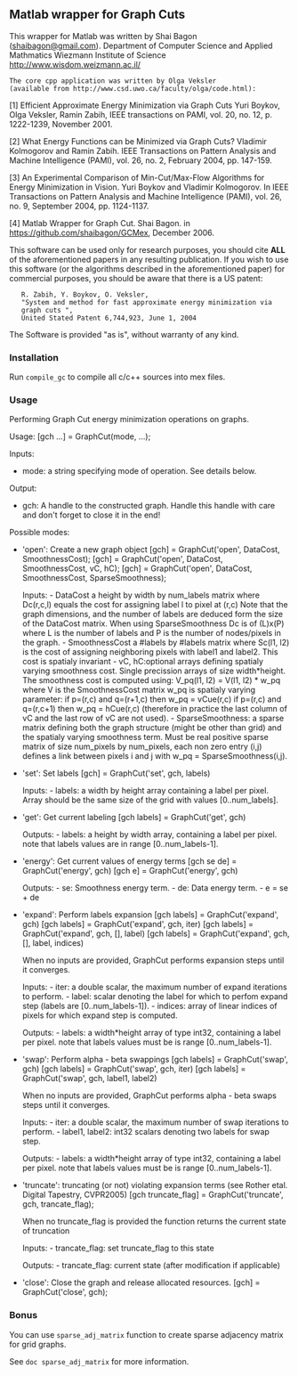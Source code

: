 ## Matlab wrapper for Graph Cuts

   This wrapper for Matlab was written by Shai Bagon (shaibagon@gmail.com).
   Department of Computer Science and Applied Mathmatics
   Wiezmann Institute of Science
   http://www.wisdom.weizmann.ac.il/

	The core cpp application was written by Olga Veksler
	(available from http://www.csd.uwo.ca/faculty/olga/code.html):

   [1] Efficient Approximate Energy Minimization via Graph Cuts
        Yuri Boykov, Olga Veksler, Ramin Zabih,
        IEEE transactions on PAMI, vol. 20, no. 12, p. 1222-1239, November
        2001.

   [2] What Energy Functions can be Minimized via Graph Cuts?
        Vladimir Kolmogorov and Ramin Zabih.
        IEEE Transactions on Pattern Analysis and Machine Intelligence
        (PAMI), vol. 26, no. 2,
        February 2004, pp. 147-159.

   [3] An Experimental Comparison of Min-Cut/Max-Flow Algorithms
        for Energy Minimization in Vision.
        Yuri Boykov and Vladimir Kolmogorov.
        In IEEE Transactions on Pattern Analysis and Machine Intelligence
        (PAMI),
        vol. 26, no. 9, September 2004, pp. 1124-1137.

   [4] Matlab Wrapper for Graph Cut.
        Shai Bagon.
        in https://github.com/shaibagon/GCMex, December 2006.

   This software can be used only for research purposes, you should cite **ALL** of
   the aforementioned papers in any resulting publication.
   If you wish to use this software (or the algorithms described in the
   aforementioned paper)
   for commercial purposes, you should be aware that there is a US patent:

       R. Zabih, Y. Boykov, O. Veksler,
       "System and method for fast approximate energy minimization via
       graph cuts ",
       United Stated Patent 6,744,923, June 1, 2004


   The Software is provided "as is", without warranty of any kind.

### Installation
   Run `compile_gc` to compile all c/c++ sources into mex files.

### Usage
   Performing Graph Cut energy minimization operations on graphs.

   Usage:
       [gch ...] = GraphCut(mode, ...);


   Inputs:
   - mode: a string specifying mode of operation. See details below.

   Output:
   - gch: A handle to the constructed graph. Handle this handle with care
          and don't forget to close it in the end!

   Possible modes:
   - 'open': Create a new graph object
           [gch] = GraphCut('open', DataCost, SmoothnessCost);
           [gch] = GraphCut('open', DataCost, SmoothnessCost, vC, hC);
           [gch] = GraphCut('open', DataCost, SmoothnessCost, SparseSmoothness);

       Inputs:
           - DataCost a height by width by num_labels matrix where
             Dc(r,c,l) equals the cost for assigning label l to pixel at (r,c)
             Note that the graph dimensions, and the number of labels are deduced
             form the size of the DataCost matrix.
             When using SparseSmoothness Dc is of (L)x(P) where L is the
             number of labels and P is the number of nodes/pixels in the
             graph.
           - SmoothnessCost a #labels by #labels matrix where Sc(l1, l2)
             is the cost of assigning neighboring pixels with label1 and
             label2. This cost is spatialy invariant
           - vC, hC:optional arrays defining spatialy varying smoothness cost.
                       Single precission arrays of size width*height.
                       The smoothness cost is computed using:
                       V_pq(l1, l2) = V(l1, l2) * w_pq
                       where V is the SmoothnessCost matrix
                       w_pq is spatialy varying parameter:
                       if p=(r,c) and q=(r+1,c) then w_pq = vCue(r,c)
                       if p=(r,c) and q=(r,c+1) then w_pq = hCue(r,c)
                       (therefore in practice the last column of vC and
                       the last row of vC are not used).
           - SparseSmoothness: a sparse matrix defining both the graph
               structure (might be other than grid) and the spatialy varying
               smoothness term. Must be real positive sparse matrix of size
               num_pixels by num_pixels, each non zero entry (i,j) defines a link
               between pixels i and j with w_pq = SparseSmoothness(i,j).

   - 'set': Set labels
           [gch] = GraphCut('set', gch, labels)

       Inputs:
           - labels: a width by height array containing a label per pixel.
             Array should be the same size of the grid with values
             [0..num_labels].


   - 'get': Get current labeling
           [gch labels] = GraphCut('get', gch)

       Outputs:
           - labels: a height by width array, containing a label per pixel.
             note that labels values are in range [0..num_labels-1].


   - 'energy': Get current values of energy terms
           [gch se de] = GraphCut('energy', gch)
           [gch e] = GraphCut('energy', gch)

       Outputs:
           - se: Smoothness energy term.
           - de: Data energy term.
           - e = se + de


   - 'expand': Perform labels expansion
           [gch labels] = GraphCut('expand', gch)
           [gch labels] = GraphCut('expand', gch, iter)
           [gch labels] = GraphCut('expand', gch, [], label)
           [gch labels] = GraphCut('expand', gch, [], label, indices)

       When no inputs are provided, GraphCut performs expansion steps
       until it converges.

       Inputs:
           - iter: a double scalar, the maximum number of expand
                    iterations to perform.
           - label: scalar denoting the label for which to perfom
                     expand step (labels are [0..num_labels-1]).
           - indices: array of linear indices of pixels for which
                        expand step is computed.

       Outputs:
           - labels: a width*height array of type int32, containing a
              label per pixel. note that labels values must be is range
              [0..num_labels-1].


   - 'swap': Perform alpha - beta swappings
           [gch labels] = GraphCut('swap', gch)
           [gch labels] = GraphCut('swap', gch, iter)
           [gch labels] = GraphCut('swap', gch, label1, label2)

       When no inputs are provided, GraphCut performs alpha - beta swaps steps
       until it converges.

       Inputs:
           - iter: a double scalar, the maximum number of swap
                      iterations to perform.
           - label1, label2: int32 scalars denoting two labels for swap
                                       step.

       Outputs:
           - labels: a width*height array of type int32, containing a
              label per pixel. note that labels values must be is range
              [0..num_labels-1].


   - 'truncate': truncating (or not) violating expansion terms
                 (see Rother etal. Digital Tapestry, CVPR2005)
       [gch truncate_flag] = GraphCut('truncate', gch, trancate_flag);

       When no truncate_flag is provided the function returns the current
       state of truncation

       Inputs:
           - trancate_flag: set truncate_flag to this state

       Outputs:
           - trancate_flag: current state (after modification if
                            applicable)

   - 'close': Close the graph and release allocated resources.
       [gch] = GraphCut('close', gch);

### Bonus
  You can use `sparse_adj_matrix` function to create sparse adjacency matrix for grid
  graphs.

  See `doc sparse_adj_matrix` for more information.
